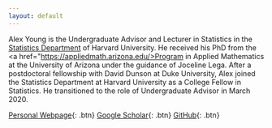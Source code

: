 ```yaml
---
layout: default
---
```


Alex Young is the Undergraduate Advisor and Lecturer in Statistics in the <a href="https://statistics.fas.harvard.edu/">Statistics Department</a> of Harvard University. He received his PhD from the <a href="https://appliedmath.arizona.edu/>Program in Applied Mathematics</a> at the University of Arizona under the guidance of Joceline Lega.  After a postdoctoral fellowship with David Dunson at Duke University, Alex joined the Statistics Department at Harvard University as a College Fellow in Statistics.  He transitioned to the role of Undergraduate Advisor in March 2020. 

[Personal Webpage](https://sites.google.com/view/alexander-l-young/home){: .btn}
[Google Scholar](https://scholar.google.com/citations?user=CZpyR9AAAAAJ&hl=en){: .btn}
[GitHub](https://github.com/young1062/){: .btn}

